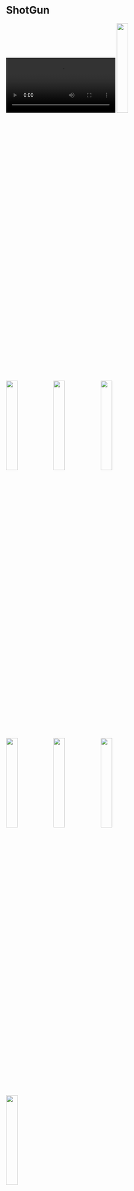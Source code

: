 # ShotGun
![Demo Video](https://user-images.githubusercontent.com/46317057/148695685-769fa34c-d591-40a7-9210-e0857a9af025.mp4)
<img src="https://user-images.githubusercontent.com/46317057/147593169-b5ebb61a-1da6-48b3-b29f-88ba5dc6a565.png" width=25% height=25%>
<img src="https://user-images.githubusercontent.com/46317057/147593293-e9bb920e-523c-4393-be7c-29000eedd20f.png" width=25% height=25%>
<img src="https://user-images.githubusercontent.com/46317057/147593183-12bc6a09-e701-47c8-af54-45721eaeae64.png" width=25% height=25%>
<img src="https://user-images.githubusercontent.com/46317057/147593188-a729ed53-83e7-4574-8582-ba385572d003.png" width=25% height=25%>
<img src="https://user-images.githubusercontent.com/46317057/147593200-351a85fe-99d5-4498-a181-d7a4b091be6b.png" width=25% height=25%>
<img src="https://user-images.githubusercontent.com/46317057/147593209-1107f9e8-bf88-4e56-8737-64d88f1547e7.png" width=25% height=25%>
<img src="https://user-images.githubusercontent.com/46317057/147593253-7620e75a-0da4-4857-a464-5a7ee5ec73d9.png" width=25% height=25%>
<img src="https://user-images.githubusercontent.com/46317057/147593269-4a4dca05-f6d5-481f-a6fa-50df719962da.png" width=25% height=25%>
